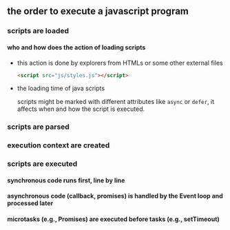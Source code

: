 
## the order to execute a javascript program
### scripts are loaded
#### who and how does the action of loading scripts

- this action is done by explorers from HTMLs or some other external files

  ```HTML
  <script src="js/styles.js"></script>
  ```
- the loading time of java scripts

  scripts might be marked with different attributes like `async` or `defer`, it affects when and how the script is executed. 

### scripts are parsed
### execution context are created
### scripts are executed
#### synchronous code runs first, line by line
#### asynchronous code (callback, promises) is handled by the Event loop and processed later
#### microtasks (e.g., Promises) are executed before tasks (e.g., setTimeout)
